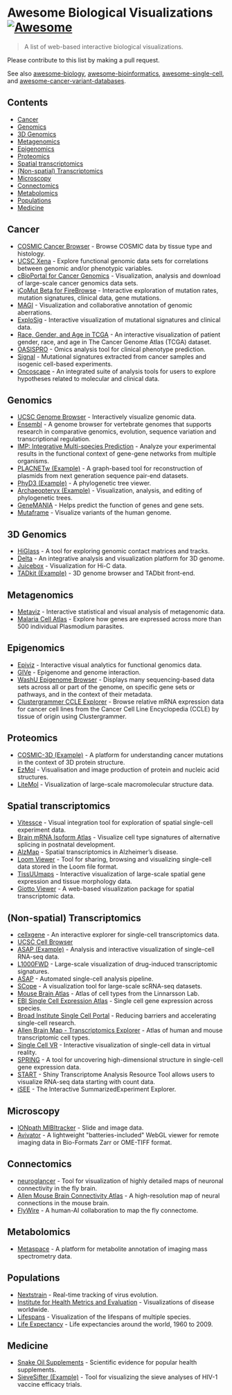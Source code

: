 # Awesome Biological Visualizations [![Awesome](https://cdn.rawgit.com/sindresorhus/awesome/d7305f38d29fed78fa85652e3a63e154dd8e8829/media/badge.svg)](https://github.com/sindresorhus/awesome)

> A list of web-based interactive biological visualizations.

Please contribute to this list by making a pull request. 

See also [awesome-biology](https://github.com/raivivek/awesome-biology), [awesome-bioinformatics](https://github.com/danielecook/Awesome-Bioinformatics), [awesome-single-cell](https://github.com/seandavi/awesome-single-cell), and [awesome-cancer-variant-databases](https://github.com/seandavi/awesome-cancer-variant-databases).

## Contents
- [Cancer](#cancer)
- [Genomics](#genomics)
- [3D Genomics](#3d-genomics)
- [Metagenomics](#metagenomics)
- [Epigenomics](#epigenomics)
- [Proteomics](#proteomics)
- [Spatial transcriptomics](#spatial-transcriptomics)
- [(Non-spatial) Transcriptomics](#non-spatial-transcriptomics)
- [Microscopy](#microscopy)
- [Connectomics](#connectomics)
- [Metabolomics](#metabolomics)
- [Populations](#populations)
- [Medicine](#medicine)


## Cancer
- [COSMIC Cancer Browser](https://cancer.sanger.ac.uk/cosmic/browse/tissue) - Browse COSMIC data by tissue type and histology.
- [UCSC Xena](https://xenabrowser.net/) - Explore functional genomic data sets for correlations between genomic and/or phenotypic variables.
- [cBioPortal for Cancer Genomics](http://www.cbioportal.org/) - Visualization, analysis and download of large-scale cancer genomics data sets. 
- [iCoMut Beta for FireBrowse](http://firebrowse.org/iCoMut/) - Interactive exploration of mutation rates, mutation signatures, clinical data, gene mutations.
- [MAGI](http://magi.brown.edu) - Visualization and collaborative annotation of genomic aberrations.
- [ExploSig](http://explosig.lrgr.io) - Interactive visualization of mutational signatures and clinical data.
- [Race, Gender, and Age in TCGA](https://www.enpicom.com/visual-lab/tcga-visual-exploration-gender-race-age/) - An interactive visualization of patient gender, race, and age in The Cancer Genome Atlas (TCGA) dataset.
- [OASISPRO](http://tinyurl.com/oasispro) - Omics analysis tool for clinical phenotype prediction.
- [Signal](https://signal.mutationalsignatures.com/) - Mutational signatures extracted from cancer samples and isogenic cell-based experiments.
- [Oncoscape](https://oncoscape.sttrcancer.org/) - An integrated suite of analysis tools for users to explore hypotheses related to molecular and clinical data.


## Genomics
- [UCSC Genome Browser](https://genome.ucsc.edu/) - Interactively visualize genomic data.
- [Ensembl](http://www.ensembl.org) - A genome browser for vertebrate genomes that supports research in comparative genomics, evolution, sequence variation and transcriptional regulation.
- [IMP: Integrative Multi-species Prediction](http://imp.princeton.edu/) - Analyze your experimental results in the functional context of gene-gene networks from multiple organisms.
- [PLACNETw (Example)](https://castillo.dicom.unican.es/ex1/?unique=58f731fec480a) - A graph-based tool for reconstruction of plasmids from next generation sequence pair-end datasets.
- [PhyD3 (Example)](https://phyd3.bits.vib.be/view.php?id=91162629d258a876ee994e9233b2ad87&f=xml) - A phylogenetic tree viewer.
- [Archaeopteryx (Example)](http://www.phyloxml.org/archaeopteryx-js/bcl2_js.html) - Visualization, analysis, and editing of phylogenetic trees.
- [GeneMANIA](http://genemania.org/) - Helps predict the function of genes and gene sets.
- [Mutaframe](http://deogen2.mutaframe.com/) - Visualize variants of the human genome.

## 3D Genomics
- [HiGlass](http://higlass.io/) - A tool for exploring genomic contact matrices and tracks.
- [Delta](http://delta.big.ac.cn/) - An integrative analysis and visualization platform for 3D genome.
- [Juicebox](http://aidenlab.org/juicebox/) - Visualization for Hi-C data.
- [TADkit (Example)](http://sgt.cnag.cat/3dg/tadkit/demo.h/index.html#!/project/dataset?conf=assets%2Fexamples%2Fconf.json) - 3D genome browser and TADbit front-end.

## Metagenomics
- [Metaviz](http://metaviz.cbcb.umd.edu/) - Interactive statistical and visual analysis of metagenomic data.
- [Malaria Cell Atlas](https://www.sanger.ac.uk/science/tools/mca/mca/) - Explore how genes are expressed across more than 500 individual Plasmodium parasites.


## Epigenomics
- [Epiviz](http://epiviz.cbcb.umd.edu/4/) - Interactive visual analytics for functional genomics data.
- [GIVe](https://mcf7.givengine.org/) - Epigenome and genome interaction.
- [WashU Epigenome Browser](http://epigenomegateway.wustl.edu/) - Displays many sequencing-based data sets across all or part of the genome, on specific gene sets or pathways, and in the context of their metadata.
- [Clustergrammer CCLE Explorer](https://maayanlab.github.io/CCLE_Clustergrammer/) - Browse relative mRNA expression data for cancer cell lines from the Cancer Cell Line Encyclopedia (CCLE) by tissue of origin using Clustergrammer.

## Proteomics
- [COSMIC-3D (Example)](https://cancer.sanger.ac.uk/cosmic3d/protein/EGFR) - A platform for understanding cancer mutations in the context of 3D protein structure.
- [EzMol](http://www.sbg.bio.ic.ac.uk/~ezmol/) - Visualisation and image production of protein and nucleic acid structures.
- [LiteMol](https://webchemdev.ncbr.muni.cz/LiteMol/) - Visualization of large-scale 
macromolecular structure data.


## Spatial transcriptomics
- [Vitessce](http://vitessce.io) - Visual integration tool for exploration of spatial single-cell experiment data.
- [Brain mRNA Isoform Atlas](https://isoformatlas.com/) - Visualize cell type signatures of alternative splicing in postnatal development.
- [AlzMap](https://alzmap.org/) - Spatial transcriptomics in Alzheimer’s disease.
- [Loom Viewer](http://loom.linnarssonlab.org/dataset/cells/osmFISH/osmFISH_SScortex_mouse_all_cells.loom/NrBEoXQGhYDYoAYLRARigZlRgTDpAtAgFhRnSyg0Wrt1rUVuAHYlCYAOD5AzOo3qNmMAJy8ctaeWAYS0jvNoNqotpO6TSioZgmqmLCTJhNt0ebPCpgAWkQA6RJjgkxYxLkwlMrAKxIjr5wbv7~iKxcaLj~0AIkULhK~DAscpwZxGZJ_LIgigB2AK4ANqVKHIbquqi10LVKsgIl5RxyybFQPIGYGAi4yey4PGjDArjsaAgYaBOJaDy4A3i0C4G4EgbUEmiJmIwYmMnm2E0QQA) - Tool for sharing, browsing and visualizing single-cell data stored in the Loom file format.
- [TissUUmaps](https://tissuumaps.research.it.uu.se/) - Interactive visualization of large-scale spatial gene expression and tissue morphology data.
- [Giotto Viewer](http://spatialgiotto.rc.fas.harvard.edu/giotto.viewer.html) - A web-based visualization package for spatial transcriptomic data.


## (Non-spatial) Transcriptomics
- [cellxgene](https://www.kidneycellatlas.org/mature-kidney-immune) - An interactive explorer for single-cell transcriptomics data.
- [UCSC Cell Browser](http://cells.ucsc.edu/?ds=cortex-dev)
- [ASAP (Example)](https://asap.epfl.ch/projects/hfl5wd) - Analysis and interactive visualization of single-cell RNA-seq data.
- [L1000FWD](http://amp.pharm.mssm.edu/L1000FWD/) - Large-scale visualization of drug-induced transcriptomic signatures.
- [ASAP](https://asap.epfl.ch/) - Automated single-cell analysis pipeline.
- [SCope](http://scope.aertslab.org/) - A visualization tool for large-scale scRNA-seq datasets.
- [Mouse Brain Atlas](http://mousebrain.org/) - Atlas of cell types from the Linnarsson Lab.
- [EBI Single Cell Expression Atlas](https://www.ebi.ac.uk/gxa/sc/home) - Single cell gene expression across species.
- [Broad Institute Single Cell Portal](https://singlecell.broadinstitute.org/single_cell) - Reducing barriers and accelerating single-cell research.
- [Allen Brain Map - Transcriptomics Explorer](http://celltypes.brain-map.org/rnaseq/human_m1_10x) - Atlas of human and mouse transcriptomic cell types.
- [Single Cell VR](https://singlecellvr.herokuapp.com/) - Interactive visualization of single-cell data in virtual reality.
- [SPRING](https://kleintools.hms.harvard.edu/tools/springViewer_1_6_dev.html?datasets/mouse_HPCs/basal_bone_marrow/full) - A tool for uncovering high-dimensional structure in single-cell gene expression data.
- [START](https://kcvi.shinyapps.io/START/) -  Shiny Transcriptome Analysis Resource Tool allows users to visualize RNA-seq data starting with count data.
- [iSEE](https://marionilab.cruk.cam.ac.uk/iSEE_allen/) - The Interactive SummarizedExperiment Explorer.


## Microscopy
- [IONpath MIBItracker](https://www.ionpath.com/mibitracker/) - Slide and image data.
- [Avivator](http://avivator.gehlenborglab.org/) - A lightweight "batteries-included" WebGL viewer for remote imaging data in Bio-Formats Zarr or OME-TIFF format.

## Connectomics
- [neuroglancer](https://hemibrain-dot-neuroglancer-demo.appspot.com/#!gs://neuroglancer-janelia-flyem-hemibrain/v1.0/neuroglancer_demo_states/kc_apl_mpn1.json) - Tool for visualization of highly detailed maps of neuronal connectivity in the fly brain.
- [Allen Mouse Brain Connectivity Atlas](http://connectivity.brain-map.org/) - A high-resolution map of neural connections in the mouse brain.
- [FlyWire](https://flywire.ai/) - A human-AI collaboration to map the fly connectome.


## Metabolomics
- [Metaspace](https://metaspace2020.eu/) - A platform for metabolite annotation of imaging mass spectrometry data.


## Populations
- [Nextstrain](https://nextstrain.org/) - Real-time tracking of virus evolution.
- [Institute for Health Metrics and Evaluation](http://www.healthdata.org/results/data-visualizations) - Visualizations of disease worldwide.
- [Lifespans](http://www.cotrino.com/lifespan/) - Visualization of the lifespans of multiple species.
- [Life Expectancy](http://projects.flowingdata.com/life-expectancy/) - Life expectancies around the world, 1960 to 2009.


## Medicine
- [Snake Oil Supplements](http://informationisbeautiful.net/visualizations/snake-oil-scientific-evidence-for-nutritional-supplements-vizsweet/) - Scientific evidence for popular health supplements.
- [SieveSifter (Example)](http://sieve.fredhutch.org/viz/index.html?study=VTN503&protein=gag&reference=MRK_B_Ad5) - Tool for visualizing the sieve analyses of HIV-1 vaccine efficacy trials.
